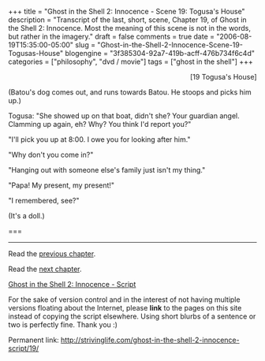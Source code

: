 +++
title = "Ghost in the Shell 2: Innocence - Scene 19: Togusa's House"
description = "Transcript of the last, short, scene, Chapter 19, of Ghost in the Shell 2: Innocence.  Most the meaning of this scene is not in the words, but rather in the imagery."
draft = false
comments = true
date = "2006-08-19T15:35:00-05:00"
slug = "Ghost-in-the-Shell-2-Innocence-Scene-19-Togusas-House"
blogengine = "3f385304-92a7-419b-acff-476b734f6c4d"
categories = ["philosophy", "dvd / movie"]
tags = ["ghost in the shell"]
+++

<p style="text-align: right">
[19 Togusa&#39;s House]
</p>
<p>
(Batou&#39;s dog comes out, and runs towards Batou.  He stoops and picks him up.)
</p>
<!--more-->
<p>
Togusa: &quot;She showed up on that boat, didn&#39;t she? Your guardian angel. Clamming up again, eh? Why? You think I&#39;d report you?&quot;<!--adsense-->
</p>
<p>
&quot;I&#39;ll pick you up at 8:00. I owe you for looking after him.&quot;
</p>
<p>
&quot;Why don&#39;t you come in?&quot;
</p>
<p>
&quot;Hanging out with someone else&#39;s family just isn&#39;t my thing.&quot;
</p>
<p>
&quot;Papa! My present, my present!&quot;
</p>
<p>
&quot;I remembered, see?&quot;
</p>
<p>
(It&#39;s a doll.)
</p>
<p>
===
</p>
<hr />
<p>
Read the <a href="/ghost-in-the-shell-2-innocence-script/18/">previous chapter</a>.
</p>
<p>
Read the <a href="/ghost-in-the-shell-2-innocence-script/20/">next chapter</a>.
</p>
<p>
<a href="/ghost-in-the-shell-2-innocence-script/">Ghost in the Shell 2: Innocence - Script</a>
</p>
<div class="tip">
<p>
For the sake of version control and in the interest of not having multiple versions floating about the Internet, please <strong>link</strong> to the pages on this site instead of copying the script elsewhere. Using short blurbs of a sentence or two is perfectly fine.  Thank you :)
</p>
<p>
Permanent link: <a href="/ghost-in-the-shell-2-innocence-script/19/">http://strivinglife.com/ghost-in-the-shell-2-innocence-script/19/</a>
</p>
</div>

